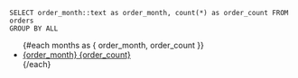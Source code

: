 ```months
SELECT order_month::text as order_month, count(*) as order_count FROM orders
GROUP BY ALL
```

<ul>
{#each months as { order_month, order_count }}
	<li>
		<a href="/orders/{order_month}">{order_month} {order_count}</a>
	</li>
{/each}
</ul>